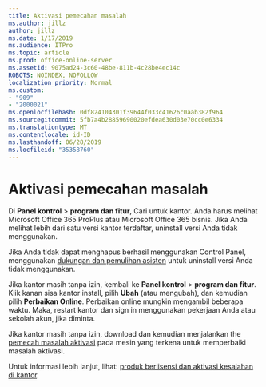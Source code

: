 ```yaml
---
title: Aktivasi pemecahan masalah
ms.author: jillz
author: jillz
ms.date: 1/17/2019
ms.audience: ITPro
ms.topic: article
ms.prod: office-online-server
ms.assetid: 9075ad24-3c60-48be-811b-4c28be4ec14c
ROBOTS: NOINDEX, NOFOLLOW
localization_priority: Normal
ms.custom:
- "909"
- "2000021"
ms.openlocfilehash: 0df824104301f39644f033c41626c0aab382f964
ms.sourcegitcommit: 5fb7a4b28859690020efdea630d03e70cc0e6334
ms.translationtype: MT
ms.contentlocale: id-ID
ms.lasthandoff: 06/28/2019
ms.locfileid: "35358760"
---
```

# <a name="activation-troubleshooting"></a>Aktivasi pemecahan masalah

Di **Panel kontrol** \> **program dan fitur**, Cari untuk kantor. Anda harus melihat Microsoft Office 365 ProPlus atau Microsoft Office 365 bisnis. Jika Anda melihat lebih dari satu versi kantor terdaftar, uninstall versi Anda tidak menggunakan.
  
Jika Anda tidak dapat menghapus berhasil menggunakan Control Panel, menggunakan [dukungan dan pemulihan asisten](https://aka.ms/SARA-OfficeUninstall-Alchemy) untuk uninstall versi Anda tidak menggunakan.
  
Jika kantor masih tanpa izin, kembali ke **Panel kontrol** \> **program dan fitur**. Klik kanan sisa kantor install, pilih **Ubah** (atau mengubah), dan kemudian pilih **Perbaikan Online**. Perbaikan online mungkin mengambil beberapa waktu. Maka, restart kantor dan sign in menggunakan pekerjaan Anda atau sekolah akun, jika diminta.
  
Jika kantor masih tanpa izin, download dan kemudian menjalankan the [pemecah masalah aktivasi](https://aka.ms/SARA-OfficeActivation-Alchemy) pada mesin yang terkena untuk memperbaiki masalah aktivasi.
  
Untuk informasi lebih lanjut, lihat: [produk berlisensi dan aktivasi kesalahan di kantor](https://support.office.com/article/0d23d3c0-c19c-4b2f-9845-5344fedc4380).
